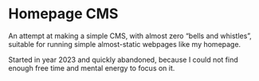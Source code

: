 # Homepage CMS

An attempt at making a simple CMS, with almost zero “bells and whistles”,
suitable for running simple almost-static webpages like my homepage.

Started in year 2023 and quickly abandoned,
because I could not find enough free time and mental energy to focus on it.

